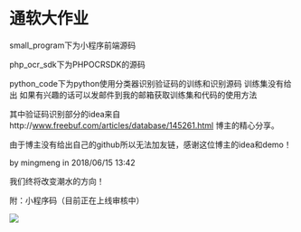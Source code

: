 # 通软大作业

small_program下为小程序前端源码

php_ocr_sdk下为PHPOCRSDK的源码

python_code下为python使用分类器识别验证码的训练和识别源码 训练集没有给出 如果有兴趣的话可以发邮件到我的邮箱获取训练集和代码的使用方法

其中验证码识别部分的idea来自http://www.freebuf.com/articles/database/145261.html 博主的精心分享。

由于博主没有给出自己的github所以无法加友链，感谢这位博主的idea和demo！

by mingmeng in 2018/06/15 13:42

我们终将改变潮水的方向！

附：小程序码（目前正在上线审核中）

![](C:\Users\HP\Desktop\cet\small_app_code.jpg)